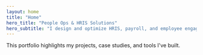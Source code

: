 ```yaml
---
layout: home
title: "Home"
hero_title: "People Ops & HRIS Solutions"
hero_subtitle: "I design and optimize HRIS, payroll, and employee engagement systems to improve efficiency, compliance, and employee experience."
---
```


This portfolio highlights my projects, case studies, and tools I've built.




